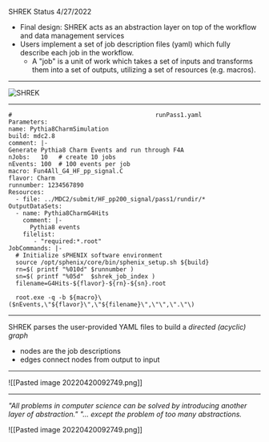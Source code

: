 SHREK Status 4/27/2022

- Final design: SHREK acts as an abstraction layer on top of the workflow and data management services
- Users implement a set of job description files (yaml) which fully describe each job in the workflow.
	- A "job" is a unit of work which takes a set of inputs and transforms them into a set of outputs, utilizing a set of resources (e.g. macros).

---

![SHREK](https://lh4.googleusercontent.com/G5w4P1uwUYpU-ObA8T3fDdm27jEm66IxTQ-sHTB8_LGZQbZpQK4xGBMeMpDTHxCBIPt9_vnBkuWdjTYcaTGBhjLEMC4giqNX_YLv9d5RR6G4mJgOiw9O9e1q4l-GcA1dZMVp1Nl-) 

---

```
#                                        runPass1.yaml
Parameters:                                                               name: Pythia8CharmSimulation                                           build: mdc2.8                                                           comment: |-                                                               Generate Pythia8 Charm Events and run through F4A                     nJobs:   10   # create 10 jobs                                         nEvents: 100  # 100 events per job                                     macro: Fun4All_G4_HF_pp_signal.C                                       flavor: Charm                                                           runnumber: 1234567890                                                                                       
Resources:                                 
  - file: ../MDC2/submit/HF_pp200_signal/pass1/rundir/*                                                                             
OutputDataSets:                                            
  - name: Pythia8CharmG4Hits                                      
    comment: |-                                                  
      Pythia8 events                                               
    filelist:                                                    
       - "required:*.root"                                                                                                                                                                                 
JobCommands: |-                                            
  # Initialize sPHENIX software environment                   
  source /opt/sphenix/core/bin/sphenix_setup.sh ${build}                            
  rn=$( printf "%010d" $runnumber )
  sn=$( printf "%05d"  $shrek_job_index )                                                     
  filename=G4Hits-${flavor}-${rn}-${sn}.root
  
  root.exe -q -b ${macro}\($nEvents,\"${flavor}\",\"${filename}\",\"\",\".\"\)                                                                                                        
```

---

SHREK parses the user-provided YAML files to build a *directed (acyclic) graph* 
- nodes are the job descriptions
- edges connect nodes from output to input

---


![[Pasted image 20220420092749.png]]

---

*"All problems in computer science can be solved by introducing another layer of abstraction."
"... except the problem of too many abstractions.*

![[Pasted image 20220420092749.png]]